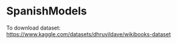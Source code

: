 # SpanishModels

To download dataset: https://www.kaggle.com/datasets/dhruvildave/wikibooks-dataset
